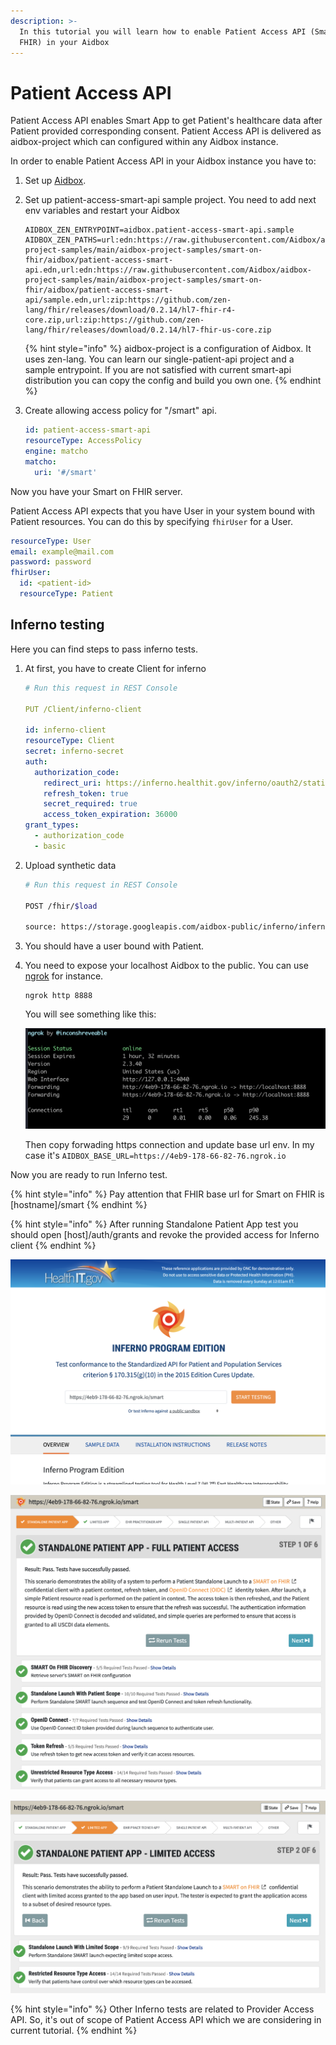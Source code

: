 ```yaml
---
description: >-
  In this tutorial you will learn how to enable Patient Access API (Smart on
  FHIR) in your Aidbox
---
```


# Patient Access API

Patient Access API enables Smart App to get Patient's healthcare data after Patient provided corresponding consent. Patient Access API is delivered as aidbox-project which can configured within any Aidbox instance.

In order to enable Patient Access API in your Aidbox instance you have to:

1. Set up [Aidbox](../getting-started-1/run-aidbox/run-aidbox-locally-with-docker.md).
2.  Set up patient-access-smart-api sample project. You need to add next env variables and restart your Aidbox

    ```
    AIDBOX_ZEN_ENTRYPOINT=aidbox.patient-access-smart-api.sample
    AIDBOX_ZEN_PATHS=url:edn:https://raw.githubusercontent.com/Aidbox/aidbox-project-samples/main/aidbox-project-samples/smart-on-fhir/aidbox/patient-access-smart-api.edn,url:edn:https://raw.githubusercontent.com/Aidbox/aidbox-project-samples/main/aidbox-project-samples/smart-on-fhir/aidbox/patient-access-smart-api/sample.edn,url:zip:https://github.com/zen-lang/fhir/releases/download/0.2.14/hl7-fhir-r4-core.zip,url:zip:https://github.com/zen-lang/fhir/releases/download/0.2.14/hl7-fhir-us-core.zip
    ```

    {% hint style="info" %}
    aidbox-project is a configuration of Aidbox. It uses zen-lang. You can learn our single-patient-api project and a sample entrypoint. If you are not satisfied with current smart-api distribution you can copy the config and build you own one.
    {% endhint %}
3.  Create allowing access policy for "/smart" api.

    ```yaml
    id: patient-access-smart-api
    resourceType: AccessPolicy
    engine: matcho
    matcho:
      uri: '#/smart'
    ```

Now you have your Smart on FHIR server.

Patient Access API expects that you have User in your system bound with Patient resources. You can do this by specifying `fhirUser` for a User.

```yaml
resourceType: User
email: example@mail.com
password: password
fhirUser:
  id: <patient-id>
  resourceType: Patient
```

## Inferno testing

Here you can find steps to pass inferno tests.

1.  At first, you have to create Client for inferno

    ```yaml
    # Run this request in REST Console

    PUT /Client/inferno-client

    id: inferno-client
    resourceType: Client
    secret: inferno-secret
    auth:
      authorization_code:
        redirect_uri: https://inferno.healthit.gov/inferno/oauth2/static/redirect
        refresh_token: true
        secret_required: true
        access_token_expiration: 36000
    grant_types:
      - authorization_code
      - basic
    ```
2.  Upload synthetic data

    ```bash
    # Run this request in REST Console

    POST /fhir/$load

    source: https://storage.googleapis.com/aidbox-public/inferno/inferno-community-fixtures.ndjson.gz
    ```
3. You should have a user bound with Patient.
4.  You need to expose your localhost Aidbox to the public. You can use [ngrok](https://ngrok.com/) for instance.

    ```
    ngrok http 8888
    ```

    You will see something like this:

    <img src="../.gitbook/assets/image (100).png" alt="" data-size="original">

    Then copy forwading https connection and update base url env. In my case it's `AIDBOX_BASE_URL=https://4eb9-178-66-82-76.ngrok.io`

Now you are ready to run Inferno test.

{% hint style="info" %}
Pay attention that FHIR base url for Smart on FHIR is \[hostname]/smart
{% endhint %}

{% hint style="info" %}
After running Standalone Patient App test you should open \[host]/auth/grants and revoke the provided access for Inferno client
{% endhint %}

![Inferno starting page](<../.gitbook/assets/Screenshot 2021-10-18 at 12.24.59.png>)

![Standalone Patient App test](<../.gitbook/assets/Screenshot 2021-10-18 at 12.22.20.png>)

![Limited App test](<../.gitbook/assets/Screenshot 2021-10-18 at 12.22.06.png>)

{% hint style="info" %}
Other Inferno tests are related to Provider Access API. So, it's out of scope of Patient Access API which we are considering in current tutorial.
{% endhint %}

